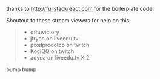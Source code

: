 thanks to http://fullstackreact.com for the boilerplate code!

Shoutout to these stream viewers for help on this:
> - dfhuvictory
> - jtryon on liveedu.tv
> - pixelprodotco on twitch
> - KociQQ on twitch
> - adyda on liveedu.tv X 2

bump
bump
